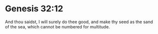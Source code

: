 # Genesis 32:12

And thou saidst, I will surely do thee good, and make thy seed as the sand of the sea, which cannot be numbered for multitude.